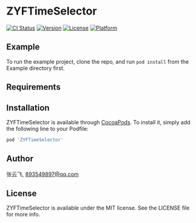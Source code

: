 # ZYFTimeSelector

[![CI Status](https://img.shields.io/travis/张云飞/ZYFTimeSelector.svg?style=flat)](https://travis-ci.org/张云飞/ZYFTimeSelector)
[![Version](https://img.shields.io/cocoapods/v/ZYFTimeSelector.svg?style=flat)](https://cocoapods.org/pods/ZYFTimeSelector)
[![License](https://img.shields.io/cocoapods/l/ZYFTimeSelector.svg?style=flat)](https://cocoapods.org/pods/ZYFTimeSelector)
[![Platform](https://img.shields.io/cocoapods/p/ZYFTimeSelector.svg?style=flat)](https://cocoapods.org/pods/ZYFTimeSelector)

## Example

To run the example project, clone the repo, and run `pod install` from the Example directory first.

## Requirements

## Installation

ZYFTimeSelector is available through [CocoaPods](https://cocoapods.org). To install
it, simply add the following line to your Podfile:

```ruby
pod 'ZYFTimeSelector'
```

## Author

张云飞, 893549897@qq.com

## License

ZYFTimeSelector is available under the MIT license. See the LICENSE file for more info.
